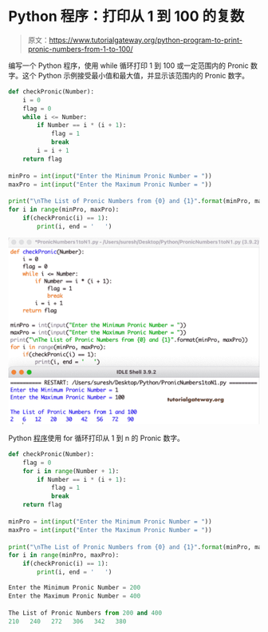 # Python 程序：打印从 1 到 100 的复数

> 原文：<https://www.tutorialgateway.org/python-program-to-print-pronic-numbers-from-1-to-100/>

编写一个 Python 程序，使用 while 循环打印 1 到 100 或一定范围内的 Pronic 数字。这个 Python 示例接受最小值和最大值，并显示该范围内的 Pronic 数字。

```py
def checkPronic(Number):
    i = 0
    flag = 0
    while i <= Number:
        if Number == i * (i + 1):
            flag = 1
            break
        i = i + 1
    return flag

minPro = int(input("Enter the Minimum Pronic Number = "))
maxPro = int(input("Enter the Maximum Pronic Number = "))

print("\nThe List of Pronic Numbers from {0} and {1}".format(minPro, maxPro)) 
for i in range(minPro, maxPro):
    if(checkPronic(i) == 1):
        print(i, end = '   ')
```

![Python Program to Print Pronic Numbers from 1 to 100](img/40a9d309e1e4f6b05819645691609a33.png)

Python [程序](https://www.tutorialgateway.org/python-programming-examples/)使用 for 循环打印从 1 到 n 的 Pronic 数字。

```py
def checkPronic(Number):
    flag = 0
    for i in range(Number + 1):
        if Number == i * (i + 1):
            flag = 1
            break
    return flag

minPro = int(input("Enter the Minimum Pronic Number = "))
maxPro = int(input("Enter the Maximum Pronic Number = "))

print("\nThe List of Pronic Numbers from {0} and {1}".format(minPro, maxPro)) 
for i in range(minPro, maxPro):
    if(checkPronic(i) == 1):
        print(i, end = '   ')
```

```py
Enter the Minimum Pronic Number = 200
Enter the Maximum Pronic Number = 400

The List of Pronic Numbers from 200 and 400
210   240   272   306   342   380 
```
